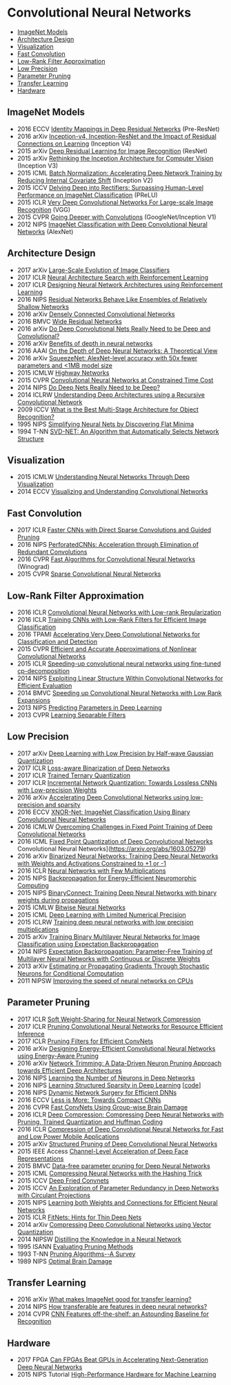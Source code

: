 # Convolutional Neural Networks

- [ImageNet Models](#imagenet-models)  
- [Architecture Design](#architecture-design)
- [Visualization](#visualization)
- [Fast Convolution](#fast-convolution)
- [Low-Rank Filter Approximation](#low-rank-filter-approximation)
- [Low Precision](#low-precision)  
- [Parameter Pruning](#parameter-pruning)  
- [Transfer Learning](#transfer-learning)  
- [Hardware](#hardware)  

## ImageNet Models  
- 2016 ECCV [Identity Mappings in Deep Residual Networks](https://arxiv.org/abs/1603.05027) (Pre-ResNet)   
- 2016 arXiv [Inception-v4, Inception-ResNet and the Impact of Residual Connections on Learning](http://arxiv.org/abs/1602.07261) (Inception V4)  
- 2015 arXiv [Deep Residual Learning for Image Recognition](http://arxiv.org/abs/1512.03385) (ResNet)     
- 2015 arXiv [Rethinking the Inception Architecture for Computer Vision](http://arxiv.org/abs/1512.00567) (Inception V3)  
- 2015 ICML [Batch Normalization: Accelerating Deep Network Training by Reducing Internal Covariate Shift](http://jmlr.org/proceedings/papers/v37/ioffe15.pdf) (Inception V2)  
- 2015 ICCV [Delving Deep into Rectifiers: Surpassing Human-Level Performance on ImageNet Classification](http://research.microsoft.com/en-us/um/people/kahe/publications/iccv15imgnet.pdf) (PReLU)  
- 2015 ICLR [Very Deep Convolutional Networks For Large-scale Image Recognition](http://arxiv.org/abs/1409.1556) (VGG)  
- 2015 CVPR [Going Deeper with Convolutions](http://static.googleusercontent.com/media/research.google.com/en//pubs/archive/43022.pdf) (GoogleNet/Inception V1)   
- 2012 NIPS [ImageNet Classification with Deep Convolutional Neural Networks](http://papers.nips.cc/paper/4824-imagenet-classification-with-deep-convolutional-neural-networks.pdf) (AlexNet)  

## Architecture Design
- 2017 arXiv [Large-Scale Evolution of Image Classifiers](https://arxiv.org/abs/1703.01041)  
- 2017 ICLR [Neural Architecture Search with Reinforcement Learning](https://openreview.net/pdf?id=r1Ue8Hcxg)  
- 2017 ICLR [Designing Neural Network Architectures using Reinforcement Learning](https://openreview.net/pdf?id=S1c2cvqee)  
- 2016 NIPS [Residual Networks Behave Like Ensembles of Relatively Shallow Networks](https://arxiv.org/abs/1605.06431)  
- 2016 arXiv [Densely Connected Convolutional Networks](http://arxiv.org/abs/1608.06993)  
- 2016 BMVC [Wide Residual Networks](http://arxiv.org/abs/1605.07146)  
- 2016 arXiv [Do Deep Convolutional Nets Really Need to be Deep and Convolutional?](https://arxiv.org/abs/1603.05691)  
- 2016 arXiv [Benefits of depth in neural networks](http://arxiv.org/abs/1602.04485)  
- 2016 AAAI [On the Depth of Deep Neural Networks: A Theoretical View](http://arxiv.org/abs/1506.05232)  
- 2016 arXiv [SqueezeNet: AlexNet-level accuracy with 50x fewer parameters and <1MB model size](http://arxiv.org/abs/1602.07360)  
- 2015 ICMLW [Highway Networks](http://arxiv.org/pdf/1505.00387v2.pdf)  
- 2015 CVPR [Convolutional Neural Networks at Constrained Time Cost](http://www.cv-foundation.org/openaccess/content_cvpr_2015/papers/He_Convolutional_Neural_Networks_2015_CVPR_paper.pdf)   
- 2014 NIPS [Do Deep Nets Really Need to be Deep?](http://papers.nips.cc/paper/5484-do-deep-nets-really-need-to-be-deep.pdf)  
- 2014 ICLRW [Understanding Deep Architectures using a Recursive Convolutional Network](http://arxiv.org/abs/1312.1847)  
- 2009 ICCV [What is the Best Multi-Stage Architecture for Object Recognition?](http://yann.lecun.com/exdb/publis/pdf/jarrett-iccv-09.pdf)   
- 1995 NIPS [Simplifying Neural Nets by Discovering Flat Minima](https://papers.nips.cc/paper/899-simplifying-neural-nets-by-discovering-flat-minima.pdf)  
- 1994 T-NN [SVD-NET: An Algorithm that Automatically Selects Network Structure](http://ieeexplore.ieee.org/xpl/articleDetails.jsp?reload=true&arnumber=286929)  

## Visualization

- 2015 ICMLW [Understanding Neural Networks Through Deep Visualization](http://yosinski.com/media/papers/Yosinski__2015__ICML_DL__Understanding_Neural_Networks_Through_Deep_Visualization__.pdf)  
- 2014 ECCV [Visualizing and Understanding Convolutional Networks](https://www.cs.nyu.edu/~fergus/papers/zeilerECCV2014.pdf)  

## Fast Convolution

- 2017 ICLR [Faster CNNs with Direct Sparse Convolutions and Guided Pruning](https://openreview.net/pdf?id=rJPcZ3txx)  
- 2016 NIPS [PerforatedCNNs: Acceleration through Elimination of Redundant Convolutions](http://arxiv.org/abs/1504.08362)  
- 2016 CVPR [Fast Algorithms for Convolutional Neural Networks](http://www.cv-foundation.org/openaccess/content_cvpr_2016/papers/Lavin_Fast_Algorithms_for_CVPR_2016_paper.pdf) (Winograd)  
- 2015 CVPR [Sparse Convolutional Neural Networks](http://www.cv-foundation.org/openaccess/content_cvpr_2015/papers/Liu_Sparse_Convolutional_Neural_2015_CVPR_paper.pdf)  

## Low-Rank Filter Approximation
- 2016 ICLR [Convolutional Neural Networks with Low-rank Regularization](https://arxiv.org/abs/1511.06067)  
- 2016 ICLR [Training CNNs with Low-Rank Filters for Efficient Image Classification](http://arxiv.org/abs/1511.06744)  
- 2016 TPAMI [Accelerating Very Deep Convolutional Networks for Classification and Detection](https://arxiv.org/abs/1505.06798)  
- 2015 CVPR [Efficient and Accurate Approximations of Nonlinear Convolutional Networks](http://www.cv-foundation.org/openaccess/content_cvpr_2015/papers/Zhang_Efficient_and_Accurate_2015_CVPR_paper.pdf)  
- 2015 ICLR [Speeding-up convolutional neural networks using fine-tuned cp-decomposition](https://arxiv.org/pdf/1412.6553v3.pdf)  
- 2014 NIPS [Exploiting Linear Structure Within Convolutional Networks for Efficient Evaluation](http://papers.nips.cc/paper/5544-exploiting-linear-structure-within-convolutional-networks-for-efficient-evaluation.pdf)  
- 2014 BMVC [Speeding up Convolutional Neural Networks with Low Rank Expansions](https://arxiv.org/abs/1405.3866)  
- 2013 NIPS [Predicting Parameters in Deep Learning](https://papers.nips.cc/paper/5025-predicting-parameters-in-deep-learning.pdf)  
- 2013 CVPR [Learning Separable Filters](http://cvlabwww.epfl.ch/~lepetit/papers/rigamonti_cvpr13.pdf)  

## Low Precision
- 2017 arXiv [Deep Learning with Low Precision by Half-wave Gaussian Quantization](https://arxiv.org/abs/1702.00953)    
- 2017 ICLR [Loss-aware Binarization of Deep Networks](https://openreview.net/pdf?id=S1oWlN9ll)  
- 2017 ICLR [Trained Ternary Quantization](https://openreview.net/pdf?id=S1_pAu9xl)  
- 2017 ICLR [Incremental Network Quantization: Towards Lossless CNNs with Low-precision Weights](https://openreview.net/pdf?id=HyQJ-mclg)  
- 2016 arXiv [Accelerating Deep Convolutional Networks using low-precision and sparsity](https://arxiv.org/abs/1610.00324)  
- 2016 ECCV [XNOR-Net: ImageNet Classification Using Binary Convolutional Neural Networks](https://arxiv.org/pdf/1603.05279.pdf)  
- 2016 ICMLW [Overcoming Challenges in Fixed Point Training of Deep Convolutional Networks](https://arxiv.org/pdf/1607.02241.pdf)  
- 2016 ICML [Fixed Point Quantization of Deep Convolutional Networks](http://jmlr.org/proceedings/papers/v48/linb16.pdf)  
Convolutional Neural Networks](https://arxiv.org/abs/1603.05279)  
- 2016 arXiv [Binarized Neural Networks: Training Deep Neural Networks with Weights and Activations Constrained to +1 or -1](http://arxiv.org/abs/1602.02830)  
- 2016 ICLR [Neural Networks with Few Multiplications](https://arxiv.org/abs/1510.03009)  
- 2015 NIPS [Backpropagation for Energy-Efficient Neuromorphic Computing](https://papers.nips.cc/paper/5862-backpropagation-for-energy-efficient-neuromorphic-computing.pdf)  
- 2015 NIPS [BinaryConnect: Training Deep Neural Networks with binary weights during propagations](https://papers.nips.cc/paper/5647-binaryconnect-training-deep-neural-networks-with-binary-weights-during-propagations.pdf)  
- 2015 ICMLW [Bitwise Neural Networks](http://minjekim.com/papers/icml2015_mkim.pdf)  
- 2015 ICML [Deep Learning with Limited Numerical Precision](http://www.jmlr.org/proceedings/papers/v37/gupta15.pdf)  
- 2015 ICLRW [Training deep neural networks with low precision multiplications](https://arxiv.org/abs/1412.7024)    
- 2015 arXiv [Training Binary Multilayer Neural Networks for Image Classification using Expectation Backpropagation](https://arxiv.org/abs/1503.03562)   
- 2014 NIPS [Expectation Backpropagation: Parameter-Free Training of Multilayer Neural Networks with Continuous or Discrete Weights](https://papers.nips.cc/paper/5269-expectation-backpropagation-parameter-free-training-of-multilayer-neural-networks-with-continuous-or-discrete-weights.pdf)  
- 2013 arXiv [Estimating or Propagating Gradients Through Stochastic Neurons for Conditional Computation](https://arxiv.org/pdf/1308.3432.pdf)  
- 2011 NIPSW [Improving the speed of neural networks on CPUs](http://static.googleusercontent.com/media/research.google.com/en//pubs/archive/37631.pdf)  


## Parameter Pruning  
- 2017 ICLR [Soft Weight-Sharing for Neural Network Compression](https://openreview.net/pdf?id=HJGwcKclx)  
- 2017 ICLR [Pruning Convolutional Neural Networks for Resource Efficient Inference](https://openreview.net/pdf?id=SJGCiw5gl)  
- 2017 ICLR [Pruning Filters for Efficient ConvNets](https://openreview.net/pdf?id=rJqFGTslg)  
- 2016 arXiv [Designing Energy-Efficient Convolutional Neural Networks using Energy-Aware Pruning](https://arxiv.org/abs/1611.05128)  
- 2016 arXiv [Network Trimming: A Data-Driven Neuron Pruning Approach towards Efficient Deep Architectures](https://arxiv.org/abs/1607.03250)  
- 2016 NIPS [Learning the Number of Neurons in Deep Networks](https://rsu.forge.nicta.com.au/people/jalvarez/LNN/AlvarezSalzmannNIPS16.pdf)  
- 2016 NIPS [Learning Structured Sparsity in Deep Learning](https://arxiv.org/abs/1608.03665) \[[code](https://github.com/wenwei202/caffe/tree/scnn)\]  
- 2016 NIPS [Dynamic Network Surgery for Efficient DNNs](http://128.84.21.199/abs/1608.04493)  
- 2016 ECCV [Less is More: Towards Compact CNNs](https://static-content.springer.com/esm/chp%3A10.1007%2F978-3-319-46493-0_40/MediaObjects/419976_1_En_40_MOESM1_ESM.pdf)  
- 2016 CVPR [Fast ConvNets Using Group-wise Brain Damage](http://www.cv-foundation.org/openaccess/content_cvpr_2016/papers/Lebedev_Fast_ConvNets_Using_CVPR_2016_paper.pdf)  
- 2016 ICLR [Deep Compression: Compressing Deep Neural Networks with Pruning, Trained Quantization and Huffman Coding](http://arxiv.org/abs/1510.00149)  
- 2016 ICLR [Compression of Deep Convolutional Neural Networks for Fast and Low Power Mobile Applications](http://arxiv.org/abs/1511.06530)
- 2015 arXiv [Structured Pruning of Deep Convolutional Neural Networks](http://arxiv.org/abs/1512.08571)  
- 2015 IEEE Access [Channel-Level Acceleration of Deep Face Representations](http://ieeexplore.ieee.org/document/7303876/)  
- 2015 BMVC [Data-free parameter pruning for Deep Neural Networks](http://arxiv.org/abs/1507.06149)
- 2015 ICML [Compressing Neural Networks with the Hashing Trick](http://jmlr.org/proceedings/papers/v37/chenc15.pdf)   
- 2015 ICCV [Deep Fried Convnets](http://www.cv-foundation.org/openaccess/content_iccv_2015/papers/Yang_Deep_Fried_Convnets_ICCV_2015_paper.pdf)  
- 2015 ICCV [An Exploration of Parameter Redundancy in Deep Networks with Circulant Projections](http://felixyu.org/pdf/ICCV15_circulant.pdf)  
- 2015 NIPS [Learning both Weights and Connections for Efficient Neural Networks](http://arxiv.org/abs/1506.02626)    
- 2015 ICLR [FitNets: Hints for Thin Deep Nets](http://arxiv.org/pdf/1412.6550v4.pdf)  
- 2014 arXiv [Compressing Deep Convolutional Networks
using Vector Quantization](http://arxiv.org/abs/1412.6115)  
- 2014 NIPSW [Distilling the Knowledge in a Neural Network](https://arxiv.org/abs/1503.02531)   
- 1995 ISANN [Evaluating Pruning Methods](http://publications.idiap.ch/downloads/papers/1995/thimm-pruning-hop.pdf)  
- 1993 T-NN [Pruning Algorithms--A Survey](http://axon.cs.byu.edu/~martinez/classes/678/Papers/Reed_PruningSurvey.pdf)  
- 1989 NIPS [Optimal Brain Damage](http://yann.lecun.com/exdb/publis/pdf/lecun-90b.pdf)  

## Transfer Learning  
- 2016 arXiv [What makes ImageNet good for transfer learning?](https://arxiv.org/abs/1608.08614)  
- 2014 NIPS [How transferable are features in deep neural networks?](https://arxiv.org/pdf/1411.1792v1.pdf)  
- 2014 CVPR [CNN Features off-the-shelf: an Astounding Baseline for Recognition](http://www.cv-foundation.org/openaccess/content_cvpr_workshops_2014/W15/papers/Razavian_CNN_Features_Off-the-Shelf_2014_CVPR_paper.pdf)  

## Hardware
- 2017 FPGA [Can FPGAs Beat GPUs in Accelerating Next-Generation Deep Neural Networks](http://jaewoong.org/pubs/fpga17-next-generation-dnns.pdf)  
- 2015 NIPS Tutorial [High-Performance Hardware for Machine Learning](https://media.nips.cc/Conferences/2015/tutorialslides/Dally-NIPS-Tutorial-2015.pdf)  
